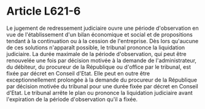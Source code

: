 # Article L621-6

Le jugement de redressement judiciaire ouvre une période d'observation en vue de l'établissement d'un bilan économique et social et de propositions tendant à la continuation ou à la cession de l'entreprise. Dès lors qu'aucune de ces solutions n'apparaît possible, le tribunal prononce la liquidation judiciaire.   La durée maximale de la période d'observation, qui peut être renouvelée une fois par décision motivée à la demande de l'administrateur, du débiteur, du procureur de la République ou d'office par le tribunal, est fixée par décret en Conseil d'Etat. Elle peut en outre être exceptionnellement prolongée à la demande du procureur de la République par décision motivée du tribunal pour une durée fixée par décret en Conseil d'Etat.   Le tribunal arrête le plan ou prononce la liquidation judiciaire avant l'expiration de la période d'observation qu'il a fixée.